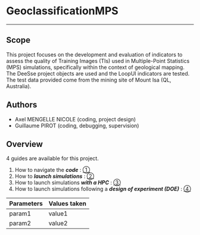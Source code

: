 # GeoclassificationMPS

---
## Scope
This project focuses on the development and evaluation of indicators to assess the quality of Training Images (TIs) used in Multiple-Point Statistics (MPS) simulations, specifically within the context of geological mapping. The DeeSse project objects are used and the LoopUI indicators are tested. The test data provided come from the mining site of Mount Isa (QL, Australia). 

## Authors
- Axel MENGELLE NICOLE (coding, project design)
- Guillaume PIROT (coding, debugging, supervision)

## Overview
4 guides are available for this project.
1. How to navigate the ***code*** : [①](https://github.com/AxMeNi/GeoclassificationMPS/blob/main/Guide%20I%20%C2%B7%20Navigate%20the%20code.md)
2. How to ***launch simulations*** : [②](https://github.com/AxMeNi/GeoclassificationMPS/blob/main/Guide%20II%20%C2%B7%20Launch%20simulations.md)
3. How to launch simulations ***with a HPC*** : [③](https://github.com/AxMeNi/GeoclassificationMPS/blob/main/Guide%20III%20%C2%B7%20Launch%20a%20simulation%20on%20a%20HPC.md)
4. How to launch simulations following a ***design of experiment (DOE)*** : [④](https://github.com/AxMeNi/GeoclassificationMPS/blob/main/Guide%20IV%20%C2%B7%20Launch%20a%20simulation%20following%20a%20DOE.md)

| Parameters | Values taken |
| ----------- | ----------- |
| param1 | value1 |
| param2 | value2 |

